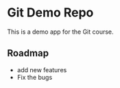 # Git Demo Repo
This is a demo app for the Git course.

## Roadmap
 * add new features
 * Fix the bugs
